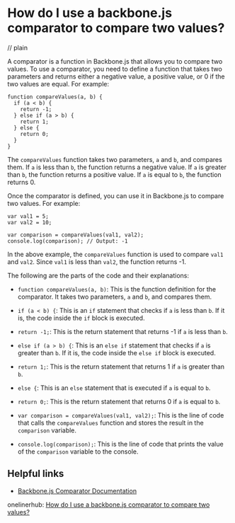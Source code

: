 # How do I use a backbone.js comparator to compare two values?
// plain

A comparator is a function in Backbone.js that allows you to compare two values. To use a comparator, you need to define a function that takes two parameters and returns either a negative value, a positive value, or 0 if the two values are equal. For example:

```
function compareValues(a, b) {
  if (a < b) {
    return -1;
  } else if (a > b) {
    return 1;
  } else {
    return 0;
  }
}
```

The `compareValues` function takes two parameters, `a` and `b`, and compares them. If `a` is less than `b`, the function returns a negative value. If `a` is greater than `b`, the function returns a positive value. If `a` is equal to `b`, the function returns 0.

Once the comparator is defined, you can use it in Backbone.js to compare two values. For example:

```
var val1 = 5;
var val2 = 10;

var comparison = compareValues(val1, val2);
console.log(comparison); // Output: -1
```

In the above example, the `compareValues` function is used to compare `val1` and `val2`. Since `val1` is less than `val2`, the function returns -1.

The following are the parts of the code and their explanations:

- `function compareValues(a, b)`: This is the function definition for the comparator. It takes two parameters, `a` and `b`, and compares them.

- `if (a < b) {`: This is an `if` statement that checks if `a` is less than `b`. If it is, the code inside the `if` block is executed.

- `return -1;`: This is the return statement that returns -1 if `a` is less than `b`.

- `else if (a > b) {`: This is an `else if` statement that checks if `a` is greater than `b`. If it is, the code inside the `else if` block is executed.

- `return 1;`: This is the return statement that returns 1 if `a` is greater than `b`.

- `else {`: This is an `else` statement that is executed if `a` is equal to `b`.

- `return 0;`: This is the return statement that returns 0 if `a` is equal to `b`.

- `var comparison = compareValues(val1, val2);`: This is the line of code that calls the `compareValues` function and stores the result in the `comparison` variable.

- `console.log(comparison);`: This is the line of code that prints the value of the `comparison` variable to the console.

## Helpful links
- [Backbone.js Comparator Documentation](http://backbonejs.org/#Comparator)

onelinerhub: [How do I use a backbone.js comparator to compare two values?](https://onelinerhub.com/backbone.js/how-do-i-use-a-backbone-js-comparator-to-compare-two-values)